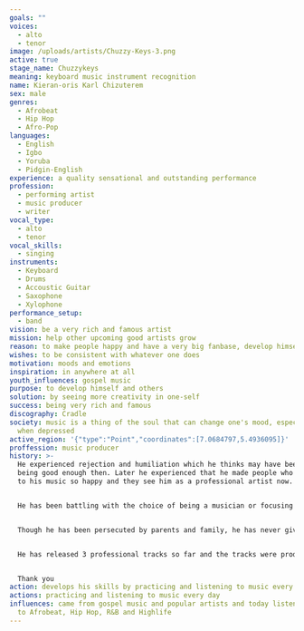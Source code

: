 ```yaml
---
goals: ""
voices:
  - alto
  - tenor
image: /uploads/artists/Chuzzy-Keys-3.png
active: true
stage_name: Chuzzykeys
meaning: keyboard music instrument recognition
name: Kieran-oris Karl Chizuterem
sex: male
genres:
  - Afrobeat
  - Hip Hop
  - Afro-Pop
languages:
  - English
  - Igbo
  - Yoruba
  - Pidgin-English
experience: a quality sensational and outstanding performance
profession:
  - performing artist
  - music producer
  - writer
vocal_type:
  - alto
  - tenor
vocal_skills:
  - singing
instruments:
  - Keyboard
  - Drums
  - Accoustic Guitar
  - Saxophone
  - Xylophone
performance_setup:
  - band
vision: be a very rich and famous artist
mission: help other upcoming good artists grow
reason: to make people happy and have a very big fanbase, develop himself and others
wishes: to be consistent with whatever one does
motivation: moods and emotions
inspiration: in anywhere at all
youth_influences: gospel music
purpose: to develop himself and others
solution: by seeing more creativity in one-self
success: being very rich and famous
discography: Cradle
society: music is a thing of the soul that can change one's mood, especially
  when depressed
active_region: '{"type":"Point","coordinates":[7.0684797,5.4936095]}'
proffession: music producer
history: >-
  He experienced rejection and humiliation which he thinks may have been for not
  being good enough then. Later he experienced that he made people who listened
  to his music so happy and they see him as a professional artist now. 


  He has been battling with the choice of being a musician or focusing on his course of civil engineering, which he studied in university. He is now ready for music full-time because that is where his passions and destiny are.


  Though he has been persecuted by parents and family, he has never given up because he knows that he is in line with his destiny. Following his consistency and hard work, his parents and family have finally accepted him and what he does now, because he has proven to them what it means to be a true musician with passion.


  He has released 3 professional tracks so far and the tracks were produced by himself in 2022. Chuzzykeys is looking forward to having his first ever album released.


  Thank you
action: develops his skills by practicing and listening to music every day
actions: practicing and listening to music every day
influences: came from gospel music and popular artists and today listens mostly
  to Afrobeat, Hip Hop, R&B and Highlife
---
```

